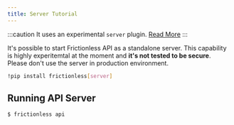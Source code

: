 ```yaml
---
title: Server Tutorial
---
```


:::caution
It uses an experimental `server` plugin. [Read More](../references/plugins-reference.md)
:::

It's possible to start Frictionless API as a standalone server. This capability is highly experitemtal at the moment and **it's not tested to be secure**. Please don't use the server in production environment.

```bash
!pip install frictionless[server]
```


## Running API Server

```bash
$ frictionless api
```
